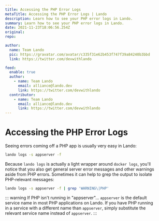 ```yaml
---
title: Accessing the PHP Error Logs
metaTitle: Accessing the PHP Error Logs | Lando
description: Learn how to see your PHP error logs in Lando.
summary: Learn how to see your PHP error logs in Lando.
date: 2021-11-23T18:06:56.254Z
original:
repo:

author:
  name: Team Lando
  pic: https://gravatar.com/avatar/c335f31e62b453f747f39a84240b3bbd
  link: https://twitter.com/devwithlando

feed:
  enable: true
  author:
    - name: Team Lando
      email: alliance@lando.dev
      link: https://twitter.com/devwithlando
  contributor:
    - name: Team Lando
      email: alliance@lando.dev
      link: https://twitter.com/devwithlando
---
```


# Accessing the PHP Error Logs 

<GuideHeader test="https://circleci.com/gh/lando/lando/tree/master" name="Team Lando" pic="https://gravatar.com/avatar/c335f31e62b453f747f39a84240b3bbd" link="https://twitter.com/devwithlando" />
<YouTube url="" />

Seeing errors coming off a PHP app is usually very easy in Lando:

```bash
lando logs -s appserver -f
```

Because `lando logs` is actually a light wrapper around `docker logs`, you'll notice that you also get general server error messages and other warnings aside from PHP errors. Sometimes it can help to grep the output to isolate PHP-relevant messages:

```bash
lando logs -s appserver -f | grep 'WARNING\|PHP'
```

::: warning If PHP isn't running in "appserver"...
`appserver` is the default service name in most PHP applications on Lando. If you have PHP running in a service with a different name than `appserver`, simply substitute the relevant service name instead of `appserver`.
:::



<GuideFooter test="https://circleci.com/gh/lando/lando/tree/master" original=""/>
<Newsletter />
